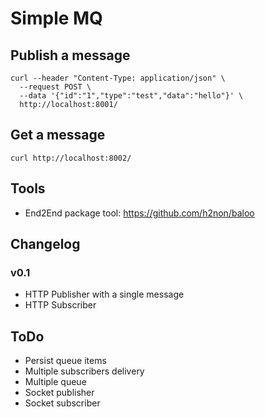 Simple MQ
=========

Publish a message
-----------------
```
curl --header "Content-Type: application/json" \
  --request POST \
  --data '{"id":"1","type":"test","data":"hello"}' \
  http://localhost:8001/
```


Get a message
-----------------
```
curl http://localhost:8002/
```


Tools
-----
* End2End package tool: https://github.com/h2non/baloo


Changelog
---------
### v0.1
* HTTP Publisher with a single message
* HTTP Subscriber


ToDo
----
* Persist queue items
* Multiple subscribers delivery
* Multiple queue
* Socket publisher
* Socket subscriber